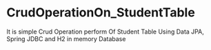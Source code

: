 # CrudOperationOn_StudentTable
It is simple Crud Operation perform Of Student Table Using Data JPA, Spring JDBC and H2 in memory Database

